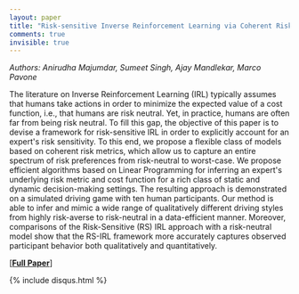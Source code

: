 ```yaml
---
layout: paper
title: "Risk-sensitive Inverse Reinforcement Learning via Coherent Risk Models"
comments: true
invisible: true
---
```


<p class="text-left"><i>Authors: Anirudha Majumdar, Sumeet Singh, Ajay Mandlekar, Marco Pavone</i></p>

The literature on Inverse Reinforcement Learning (IRL) typically assumes that humans take actions in order to minimize the expected value of a cost function, i.e., that humans are risk neutral. Yet, in practice, humans are often far from being risk neutral. To fill this gap, the objective of this paper is to devise a framework for risk-sensitive IRL in order to explicitly account for an expert's risk sensitivity. To this end, we propose a flexible class of models based on coherent risk metrics, which allow us to capture an entire spectrum of risk preferences from risk-neutral to worst-case. We propose efficient algorithms based on Linear Programming for inferring an expert's underlying risk metric and cost function for a rich class of static and dynamic decision-making settings. The resulting approach is demonstrated on a simulated driving game with ten human participants. Our method is able to infer and mimic a wide range of qualitatively different driving styles from highly risk-averse to risk-neutral in a data-efficient manner. Moreover, comparisons of the Risk-Sensitive (RS) IRL approach with a risk-neutral model show that the RS-IRL framework more accurately captures observed participant behavior both qualitatively and quantitatively.

[<b><a href="https://storage.googleapis.com/rss2017-papers/62.pdf">Full Paper</a></b>]

{% include disqus.html %}